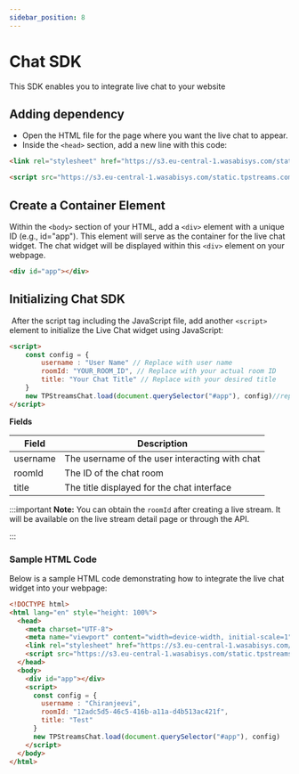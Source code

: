 ```yaml
---
sidebar_position: 8
---
```


# Chat SDK
This SDK enables you to integrate live chat to your website

## Adding dependency

- Open the HTML file for the page where you want the live chat to appear.
- Inside the `<head>` section, add a new line with this code:

```html
<link rel="stylesheet" href="https://s3.eu-central-1.wasabisys.com/static.tpstreams.com/static/css/live_chat.css">

<script src="https://s3.eu-central-1.wasabisys.com/static.tpstreams.com/static/js/live_chat.umd.cjs"></script>
```
## Create a Container Element

Within the `<body>` section of your HTML, add a `<div>` element with a unique ID (e.g., id="app"). This element will serve as the container for the live chat widget. The chat widget will be displayed within this `<div>` element on your webpage.

```html
<div id="app"></div>
```

## Initializing Chat SDK
 After the script tag including the JavaScript file, add another `<script>` element to initialize the Live Chat widget using JavaScript:

```html
<script>
    const config = {
        username : "User Name" // Replace with user name
        roomId: "YOUR_ROOM_ID", // Replace with your actual room ID
        title: "Your Chat Title" // Replace with your desired title
    }
    new TPStreamsChat.load(document.querySelector("#app"), config)//replace id with container element id
</script>
```

**Fields**

| Field    | Description                                     |
|----------|-------------------------------------------------|
| username | The username of the user interacting with chat  |
| roomId   | The ID of the chat room                         |
| title    | The title displayed for the chat interface      |


:::important
**Note:** You can obtain the `roomId` after creating a live stream. It will be available on the live stream detail page or through the API.

:::

### Sample HTML Code

Below is a sample HTML code demonstrating how to integrate the live chat widget into your webpage:

```html
<!DOCTYPE html>
<html lang="en" style="height: 100%">
  <head>
    <meta charset="UTF-8">
    <meta name="viewport" content="width=device-width, initial-scale=1">
    <link rel="stylesheet" href="https://s3.eu-central-1.wasabisys.com/static.tpstreams.com/static/css/live_chat.css">
    <script src="https://s3.eu-central-1.wasabisys.com/static.tpstreams.com/static/js/live_chat.umd.cjs"></script>
  </head>
  <body>
    <div id="app"></div>
    <script>
      const config = {
        username : "Chiranjeevi",
        roomId: "12adc5d5-46c5-416b-a11a-d4b513ac421f",
        title: "Test"
      }
      new TPStreamsChat.load(document.querySelector("#app"), config)
    </script>
  </body>
</html>
```